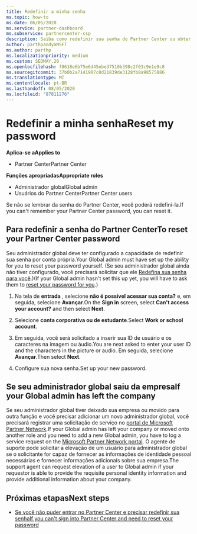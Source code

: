 ```yaml
---
title: Redefinir a minha senha
ms.topic: how-to
ms.date: 06/05/2020
ms.service: partner-dashboard
ms.subservice: partnercenter-csp
description: Saiba como redefinir sua senha do Partner Center ou obter ajuda do administrador global da sua empresa. Além disso, saiba como adicionar um novo administrador global do Partner Center.
author: parthpandyaMSFT
ms.author: parthp
ms.localizationpriority: medium
ms.custom: SEOMAY.20
ms.openlocfilehash: f8618e6b75e6d45ebe37510b398c2f03c9e1e9c8
ms.sourcegitcommit: 37b0b2a7141907c8d21839de3128fb8a98575886
ms.translationtype: MT
ms.contentlocale: pt-BR
ms.lasthandoff: 08/05/2020
ms.locfileid: "87811276"
---
```

# <a name="reset-my-password"></a><span data-ttu-id="62d91-103">Redefinir a minha senha</span><span class="sxs-lookup"><span data-stu-id="62d91-103">Reset my password</span></span>

<span data-ttu-id="62d91-104">**Aplica-se a**</span><span class="sxs-lookup"><span data-stu-id="62d91-104">**Applies to**</span></span>

- <span data-ttu-id="62d91-105">Partner Center</span><span class="sxs-lookup"><span data-stu-id="62d91-105">Partner Center</span></span>
 
<span data-ttu-id="62d91-106">**Funções apropriadas**</span><span class="sxs-lookup"><span data-stu-id="62d91-106">**Appropriate roles**</span></span>

- <span data-ttu-id="62d91-107">Administrador global</span><span class="sxs-lookup"><span data-stu-id="62d91-107">Global admin</span></span>
- <span data-ttu-id="62d91-108">Usuários do Partner Center</span><span class="sxs-lookup"><span data-stu-id="62d91-108">Partner Center users</span></span>


<span data-ttu-id="62d91-109">Se não se lembrar da senha do Partner Center, você poderá redefini-la.</span><span class="sxs-lookup"><span data-stu-id="62d91-109">If you can't remember your Partner Center password, you can reset it.</span></span>

## <a name="to-reset-your-partner-center-password"></a><span data-ttu-id="62d91-110">Para redefinir a senha do Partner Center</span><span class="sxs-lookup"><span data-stu-id="62d91-110">To reset your Partner Center password</span></span>

<span data-ttu-id="62d91-111">Seu administrador global deve ter configurado a capacidade de redefinir sua senha por conta própria.</span><span class="sxs-lookup"><span data-stu-id="62d91-111">Your Global admin must have set up the ability for you to reset your password yourself.</span></span> <span data-ttu-id="62d91-112">(Se seu administrador global ainda não tiver configurado, você precisará solicitar que ele [Redefina sua senha para você](reset-a-user-password.md).)</span><span class="sxs-lookup"><span data-stu-id="62d91-112">(If your Global admin hasn't set this up yet, you will have to ask them to [reset your password for you](reset-a-user-password.md).)</span></span>

1. <span data-ttu-id="62d91-113">Na tela de **entrada** , selecione **não é possível acessar sua conta?** e, em seguida, selecione **Avançar**.</span><span class="sxs-lookup"><span data-stu-id="62d91-113">On the **Sign in** screen, select **Can't access your account?** and then select **Next**.</span></span>

2. <span data-ttu-id="62d91-114">Selecione **conta corporativa ou de estudante**.</span><span class="sxs-lookup"><span data-stu-id="62d91-114">Select **Work or school account**.</span></span>

3. <span data-ttu-id="62d91-115">Em seguida, você será solicitado a inserir sua ID de usuário e os caracteres na imagem ou áudio.</span><span class="sxs-lookup"><span data-stu-id="62d91-115">You are next asked to enter your user ID and the characters in the picture or audio.</span></span> <span data-ttu-id="62d91-116">Em seguida, selecione **Avançar**.</span><span class="sxs-lookup"><span data-stu-id="62d91-116">Then select **Next**.</span></span>

4. <span data-ttu-id="62d91-117">Configure sua nova senha.</span><span class="sxs-lookup"><span data-stu-id="62d91-117">Set up your new password.</span></span>

## <a name="if-your-global-admin-has-left-the-company"></a><span data-ttu-id="62d91-118">Se seu administrador global saiu da empresa</span><span class="sxs-lookup"><span data-stu-id="62d91-118">If your Global admin has left the company</span></span>

<span data-ttu-id="62d91-119">Se seu administrador global tiver deixado sua empresa ou movido para outra função e você precisar adicionar um novo administrador global, você precisará registrar uma solicitação de serviço no [portal de Microsoft Partner Network](https://partner.microsoft.com/commercial#/).</span><span class="sxs-lookup"><span data-stu-id="62d91-119">If your Global admin has left your company or moved onto another role and you need to add a new Global admin, you have to log a service request on the [Microsoft Partner Network portal](https://partner.microsoft.com/commercial#/).</span></span> <span data-ttu-id="62d91-120">O agente de suporte pode solicitar a elevação de um usuário para administrador global se o solicitante for capaz de fornecer as informações de identidade pessoal necessárias e fornecer informações adicionais sobre sua empresa.</span><span class="sxs-lookup"><span data-stu-id="62d91-120">The support agent can request elevation of a user to Global admin if your requestor is able to provide the requisite personal identity information and provide additional information about your company.</span></span>

## <a name="next-steps"></a><span data-ttu-id="62d91-121">Próximas etapas</span><span class="sxs-lookup"><span data-stu-id="62d91-121">Next steps</span></span>

- [<span data-ttu-id="62d91-122">Se você não puder entrar no Partner Center e precisar redefinir sua senha</span><span class="sxs-lookup"><span data-stu-id="62d91-122">If you can't sign into Partner Center and need to reset your password</span></span>](unable-to-sign-in.md)
